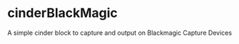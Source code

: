 cinderBlackMagic
================

A simple cinder block to capture and output on Blackmagic Capture Devices
